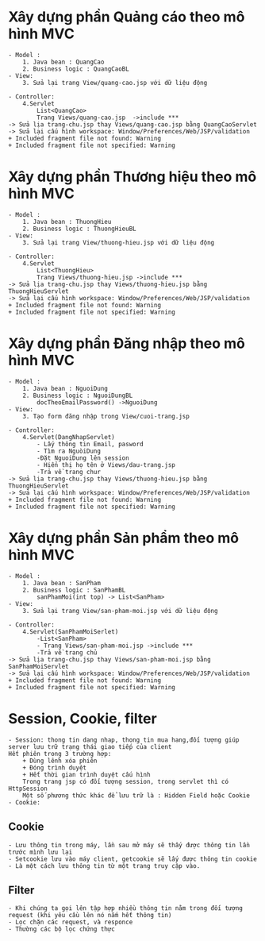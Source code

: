# Xây dựng phần Quảng cáo theo mô hình MVC

	- Model :
		1. Java bean : QuangCao
		2. Business logic : QuangCaoBL
	- View:
		3. Sửa lại trang View/quang-cao.jsp với dữ liệu động
	
	- Controller:
		4.Servlet
			List<QuangCao>
			Trang Views/quang-cao.jsp  ->include ***
	-> Sửa lịa trang-chu.jsp thay Views/quang-cao.jsp bằng QuangCaoServlet
	-> Sửa lại cấu hình workspace: Window/Preferences/Web/JSP/validation
	+ Included fragment file not found: Warning
	+ Included fragment file not specified: Warning

# Xây dựng phần Thương hiệu theo mô hình MVC

	- Model :
		1. Java bean : ThuongHieu
		2. Business logic : ThuongHieuBL
	- View:
		3. Sửa lại trang View/thuong-hieu.jsp với dữ liệu động
	
	- Controller:
		4.Servlet
			List<ThuongHieu>
			Trang Views/thuong-hieu.jsp ->include ***
	-> Sửa lịa trang-chu.jsp thay Views/thuong-hieu.jsp bằng ThuongHieuServlet
	-> Sửa lại cấu hình workspace: Window/Preferences/Web/JSP/validation
	+ Included fragment file not found: Warning
	+ Included fragment file not specified: Warning
	
# Xây dựng phần Đăng nhập theo mô hình MVC

	- Model :
		1. Java bean : NguoiDung
		2. Business logic : NguoiDungBL
			docTheoEmailPassword() ->NguoiDung
	- View:
		3. Tạo form đăng nhập trong View/cuoi-trang.jsp
	
	- Controller:
		4.Servlet(DangNhapServlet)
			- Lấy thông tin Email, pasword
			- Tìm ra NguòiDung
			-Đặt NguoiDung lên session
			- Hiển thị họ tên ở Views/dau-trang.jsp
			-Trả về trang chur
	-> Sửa lịa trang-chu.jsp thay Views/thuong-hieu.jsp bằng ThuongHieuServlet
	-> Sửa lại cấu hình workspace: Window/Preferences/Web/JSP/validation
	+ Included fragment file not found: Warning
	+ Included fragment file not specified: Warning

# Xây dựng phần Sản phẩm theo mô hình MVC

	- Model :
		1. Java bean : SanPham
		2. Business logic : SanPhamBL
			sanPhamMoi(int top) -> List<SanPham>
	- View:
		3. Sửa lại trang View/san-pham-moi.jsp với dữ liệu động
	
	- Controller:
		4.Servlet(SanPhamMoiSerlet)
			-List<SanPham>
			- Trang Views/san-pham-moi.jsp ->include ***
			-Trả về trang chủ
	-> Sửa lịa trang-chu.jsp thay Views/san-pham-moi.jsp bằng SanPhamMoiServlet
	-> Sửa lại cấu hình workspace: Window/Preferences/Web/JSP/validation
	+ Included fragment file not found: Warning
	+ Included fragment file not specified: Warning


# Session, Cookie, filter
	- Session: thong tin dang nhap, thong tin mua hang,đối tượng giúp server lưu trữ trạng thái giao tiếp của client
	Hết phiên trong 3 trường hợp:
		+ Dùng lênh xóa phiên 
		+ Đóng trình duyệt
		+ Hết thời gian trình duyệt cấu hình
		Trong trang jsp có đối tượng session, trong servlet thì có HttpSession
		Một số phương thức khác để lưu trữ là : Hidden Field hoặc Cookie
	- Cookie: 
## Cookie
	- Lưu thông tin trong máy, lần sau mở máy sẽ thấy được thông tin lần trước mình lưu lại
	- Setcookie lưu vào máy client, getcookie sẽ lấy được thông tin cookie
	- Là một cách lưu thông tin từ một trang truy cập vào.
## Filter 
	- Khi chúng ta gọi lên tập hợp nhiều thông tin nằm trong đối tượng request (khi yêu cầu lên nó nắm hết thông tin)
	- Lọc chặn các request, và responce
	- Thường các bộ lọc chứng thực
	
		